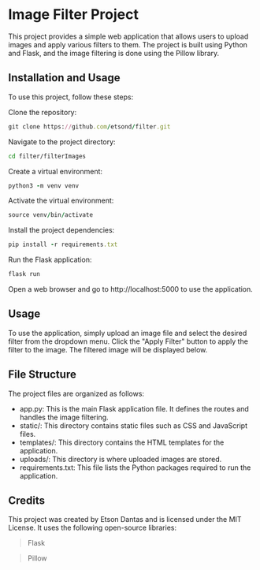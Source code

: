 # Image Filter Project
This project provides a simple web application that allows users to upload images and apply various filters to them. The project is built using Python and Flask, and the image filtering is done using the Pillow library.

## Installation and Usage
To use this project, follow these steps:

Clone the repository:
```ruby
git clone https://github.com/etsond/filter.git
```
Navigate to the project directory:
```bash
cd filter/filterImages
```
Create a virtual environment:
```ruby
python3 -m venv venv
```
Activate the virtual environment:
```ruby
source venv/bin/activate
```
Install the project dependencies:
```ruby
pip install -r requirements.txt
```
Run the Flask application:
```ruby
flask run
```
Open a web browser and go to http://localhost:5000 to use the application.
## Usage
To use the application, simply upload an image file and select the desired filter from the dropdown menu. Click the "Apply Filter" button to apply the filter to the image. The filtered image will be displayed below.

## File Structure
The project files are organized as follows:

- app.py: This is the main Flask application file. It defines the routes and handles the image filtering.
- static/: This directory contains static files such as CSS and JavaScript files.
- templates/: This directory contains the HTML templates for the application.
- uploads/: This directory is where uploaded images are stored.
- requirements.txt: This file lists the Python packages required to run the application.
## Credits
This project was created by Etson Dantas and is licensed under the MIT License. It uses the following open-source libraries:

> Flask

> Pillow
